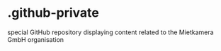 # .github-private
special GitHub repository displaying content related to the Mietkamera GmbH organisation
